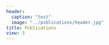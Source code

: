 ```yaml
---
header:
  caption: "test"
  image: "../publications/header.jpg"
title: Publications
view: 3
---
```

